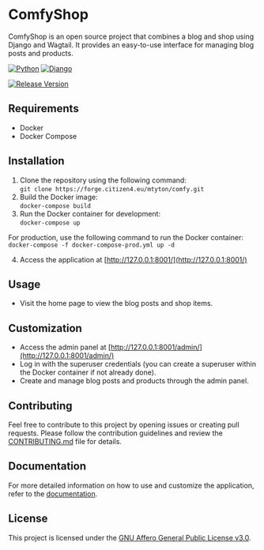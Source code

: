 # ComfyShop

ComfyShop is an open source project that combines a blog and shop using Django and Wagtail. It provides an easy-to-use interface for managing blog posts and products.

  
[![Python](https://img.shields.io/badge/Python-FFD43B?style=for-the-badge&logo=python&logoColor=blue)](https://www.python.org)
[![Django](https://img.shields.io/badge/Django-092E20?style=for-the-badge&logo=django&logoColor=green)](https://www.djangoproject.com/)  


[![Release Version](https://img.shields.io/badge/Release%20Version-v0.2-blue)](https://forge.citizen4.eu/mtyton/comfy/releases/tag/0.2.0)
## Requirements

- Docker
- Docker Compose

## Installation

1. Clone the repository using the following command:  
```git clone https://forge.citizen4.eu/mtyton/comfy.git```
3. Build the Docker image:  
```docker-compose build```
4. Run the Docker container for development:  
```docker-compose up```


For production, use the following command to run the Docker container:  
```docker-compose -f docker-compose-prod.yml up -d```


4. Access the application at [http://127.0.0.1:8001/](http://127.0.0.1:8001/)

## Usage

- Visit the home page to view the blog posts and shop items.

## Customization

- Access the admin panel at [http://127.0.0.1:8001/admin/](http://127.0.0.1:8001/admin/)
- Log in with the superuser credentials (you can create a superuser within the Docker container if not already done).
- Create and manage blog posts and products through the admin panel.

## Contributing

Feel free to contribute to this project by opening issues or creating pull requests. Please follow the contribution guidelines and review the [CONTRIBUTING.md](CONTRIBUTING.md) file for details.

## Documentation

For more detailed information on how to use and customize the application, refer to the [documentation](https://forge.citizen4.eu/mtyton/comfy/wiki).

## License

This project is licensed under the [GNU Affero General Public License v3.0](https://www.gnu.org/licenses/agpl-3.0.en.html).